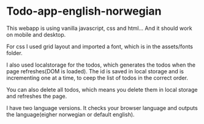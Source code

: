 # Todo-app-english-norwegian

This webapp is using vanilla javascript, css and html... And it should work on mobile and desktop.

For css I used grid layout and imported a font, which is in the assets/fonts folder.

I also used localstorage for the todos, which generates the todos when the page refreshes(DOM is loaded). The id is saved
in local storage and is incrementing one at a time, to ceep the list of todos in the correct order.

You can also delete all todos, which means you delete them in local storage and refreshes the page.

I have two language versions. It checks your browser language and outputs the language(eigher norwegian or default english).
